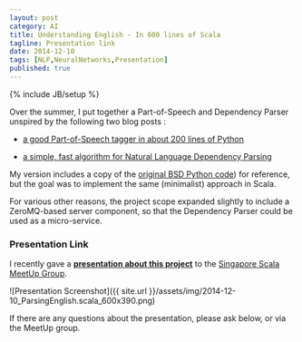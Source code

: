 ```yaml
---
layout: post
category: AI
title: Understanding English - In 600 lines of Scala
tagline: Presentation link
date: 2014-12-10
tags: [NLP,NeuralNetworks,Presentation]
published: true
---
```

{% include JB/setup %}

Over the summer, I put together a Part-of-Speech and Dependency Parser unspired by the following two blog posts : 

  * <a href="http://honnibal.wordpress.com/2013/09/11/a-good-part-of-speechpos-tagger-in-about-200-lines-of-python/">a good Part-of-Speech tagger in about 200 lines of Python</a>

  * <a href="http://honnibal.wordpress.com/2013/12/18/a-simple-fast-algorithm-for-natural-language-dependency-parsing/">a simple, fast algorithm for Natural Language Dependency Parsing</a>

My version includes a copy of the 
[original BSD Python code](https://gist.github.com/syllog1sm/10343947)) for reference, 
but the goal was to implement the same (minimalist) approach in Scala.

For various other reasons, the project scope expanded slightly to include
a ZeroMQ-based server component, so that the Dependency Parser could
be used as a micro-service.

### Presentation Link

I recently gave a <strong><a href="http://redcatlabs.com/2014-12-10_ParsingEnglish.scala/" target="_blank">presentation about this project</a></strong> 
to the [Singapore Scala MeetUp Group](http://www.meetup.com/Singapore-Sala-Programmers/events/218727190/).

![Presentation Screenshot]({{ site.url }}/assets/img/2014-12-10_ParsingEnglish.scala_600x390.png)

If there are any questions about the presentation, please ask below, or via the MeetUp group.
